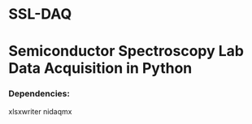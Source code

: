 # SSL-DAQ


# Semiconductor Spectroscopy Lab Data Acquisition in Python


### Dependencies:
xlsxwriter
nidaqmx